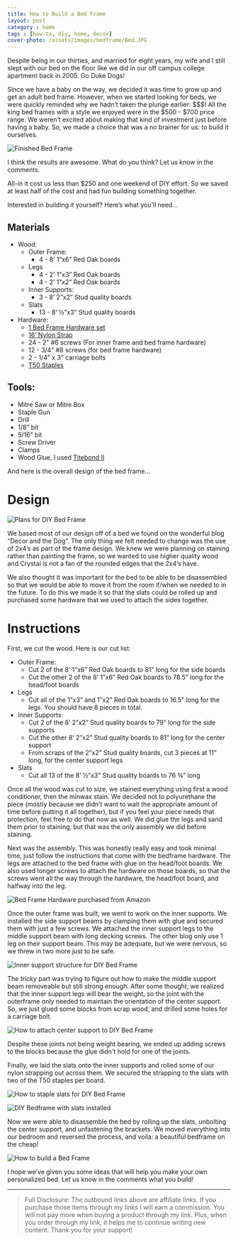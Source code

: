 ```yaml
---
title: How to Build a Bed Frame
layout: post
category : home
tags : [how-to, diy, home, decor]
cover-photo: /assets/images/bedframe/Bed.JPG
---
```

Despite being in our thirties, and married for eight years, my wife and I still slept with our bed on the floor like we did in our off campus college apartment back in 2005. Go Duke Dogs!

Since we have a baby on the way, we decided it was time to grow up and get an adult bed frame. However, when we started looking for beds, we were quickly reminded why we hadn’t taken the plunge earlier: $$$! All the king bed frames with a style we enjoyed were in the $500 - $700 price range. We weren’t excited about making that kind of investment just before having a baby. So, we made a choice that was a no brainer for us: to build it ourselves.

![Finished Bed Frame](/assets/images/bedframe/Bed.JPG "Finished Bed Frame")

I think the results are awesome. What do you think? Let us know in the comments.

All-in it cost us less than $250 and one weekend of DIY effort. So we saved at least half of the cost and had fun building something together.

Interested in building it yourself? Here’s what you’ll need...

Materials
---------
- Wood:
  - Outer Frame:
    - 4 - 8’ 1”x6” Red Oak boards
  - Legs
    - 4 - 2’ 1”x3” Red Oak boards
    - 4 - 2’ 1”x2” Red Oak boards
  - Inner Supports:
    - 3 - 8’ 2”x2” Stud quality boards
  - Slats
    - 13 - 8’  ½”x3” Stud quality boards
- Hardware:
  - <a target="blank" href="http://amzn.to/2fz1oKM">1 Bed Frame Hardware set</a>
  - <a target="blank" href="http://amzn.to/2gFI0Yk">16’ Nylon Strap</a>
  - 24 - 2” #6 screws (For inner frame and bed frame hardware)
  - 12 - 3/4” #8 screws (for bed frame hardware)
  - 2 - 1/4” x 3” carriage bolts
  - <a target="blank" href="http://amzn.to/2gglkRw">T50 Staples</a>

Tools:
------
- Mitre Saw or Mitre Box
- Staple Gun
- Drill
- 1/8” bit
- 5/16” bit
- Screw Driver
- Clamps
- Wood Glue, I used <a target="blank" href="http://amzn.to/2fIyDq2">Titebond II</a>

And here is the overall design of the bed frame...

Design
======

![Plans for DIY Bed Frame](/assets/images/bedframe/Plans.PNG "Plans for DIY Bed Frame")

We based most of our design off of a bed we found on the wonderful blog “Decor and the Dog”. The only thing we felt needed to change was the use of 2x4’s as part of the frame design. We knew we were planning on staining rather than painting the frame, so we wanted to use higher quality wood and Crystal is not a fan of the rounded edges that the 2x4’s have.

We also thought it was important for the bed to be able to be disassembled so that we would be able to move it from the room if/when we needed to in the future. To do this we made it so that the slats could be rolled up and purchased some hardware that we used to attach the sides together.

Instructions
============

First, we cut the wood. Here is our cut list:
- Outer Frame:
  - Cut 2 of the 8’ 1”x6” Red Oak boards to 81” long for the side boards
  - Cut the other 2 of the 8’ 1”x6” Red Oak boards to 78.5” long for the head/foot boards
- Legs
  - Cut all of the 1”x3” and 1”x2” Red Oak boards to 16.5” long for the legs. You should have 8 pieces in total.
- Inner Supports:
  - Cut 2 of the 8’ 2”x2” Stud quality boards to 79” long for the side supports
  - Cut the other 8’ 2”x2” Stud quality boards to 81” long for the center support
  - From scraps of the 2”x2” Stud quality boards, cut 3 pieces at 11” long, for the center support legs
- Slats
  - Cut all 13 of the  8’  ½”x3” Stud quality boards to 76 ¾” long

Once all the wood was cut to size, we stained everything using first a wood conditioner, then the minwax stain. We decided not to polyurethane the piece (mostly because we didn’t want to wait the appropriate amount of time before putting it all together), but if you feel your piece needs that protection, feel free to do that now as well. We did glue the legs and sand them prior to staining, but that was the only assembly we did before staining.

Next was the assembly. This was honestly really easy and took minimal time, just follow the instructions that come with the bedframe hardware. The legs are attached to the bed frame with glue on the head/foot boards. We also used longer screws to attach the hardware on those boards, so that the screws went all the way through the hardware, the head/foot board, and halfway into the leg.

![Bed Frame Hardware purchased from Amazon](/assets/images/bedframe/Brackets.JPG "Bed Frame Hardware purchased from Amazon")

Once the outer frame was built, we went to work on the inner supports. We installed the side support beams by clamping them with glue and secured them with just a few screws. We attached the inner support legs to the middle support beam with long decking screws. The other blog only use 1 leg on their support beam. This may be adequate, but we were nervous, so we threw in two more just to be safe.

![Inner support structure for DIY Bed Frame](/assets/images/bedframe/Supports.JPG "Inner support structure for DIY Bed Frame")

The tricky part was trying to figure out how to make the middle support beam removeable but still strong enough. After some thought, we realized that the inner support legs will bear the weight, so the joint with the outerframe only needed to maintain the orientation of the center support. So, we just glued some blocks from scrap wood, and drilled some holes for a carriage bolt.

![How to attach center support to DIY Bed Frame](/assets/images/bedframe/Bolts.JPG "How to attach center support to DIY Bed Frame")

Despite these joints not being weight bearing, we ended up adding screws to the blocks because the glue didn't hold for one of the joints.

Finally, we laid the slats onto the inner supports and rolled some of our nylon strapping out across them. We secured the strapping to the slats with two of the T50 staples per board.

![How to staple slats for DIY Bed Frame](/assets/images/bedframe/Staples.JPG "How to staple slates for DIY Bed Frame")

![DIY Bedframe with slats installed](/assets/images/bedframe/Slats.JPG "DIY Bedframe with slats installed")

Now we were able to disassemble  the bed by rolling up the slats, unbolting the center support, and unfastening the brackets. We moved everything into our bedroom and reversed the process, and voila: a beautiful bedframe on the cheap!

![How to build a Bed Frame](/assets/images/bedframe/Bed.JPG "How to build a Bed Frame")

I hope we’ve given you some ideas that will help you make your own personalized bed. Let us know in the comments what you build!

<script type="text/javascript">
amzn_assoc_placement = "adunit0";
amzn_assoc_search_bar = "true";
amzn_assoc_tracking_id = "briahazzcons-20";
amzn_assoc_ad_mode = "manual";
amzn_assoc_ad_type = "smart";
amzn_assoc_marketplace = "amazon";
amzn_assoc_region = "US";
amzn_assoc_title = "My Amazon Picks";
amzn_assoc_linkid = "3b49add4246ff88b5b123cde6bab988e";
amzn_assoc_asins = "B001DSZGCU,B000C027UY,B001DK7SJM,B0002K4LBW";
</script>
<script src="//z-na.amazon-adsystem.com/widgets/onejs?MarketPlace=US"></script>

--------------------------------------------------------------------------------
> Full Disclosure: The outbound links above are affiliate links. If you purchase
> those items through my links I will earn a commission. You will not pay more
> when buying a product through my link. Plus, when you order through my link,
> it helps me to continue writing new content. Thank you for your support!

